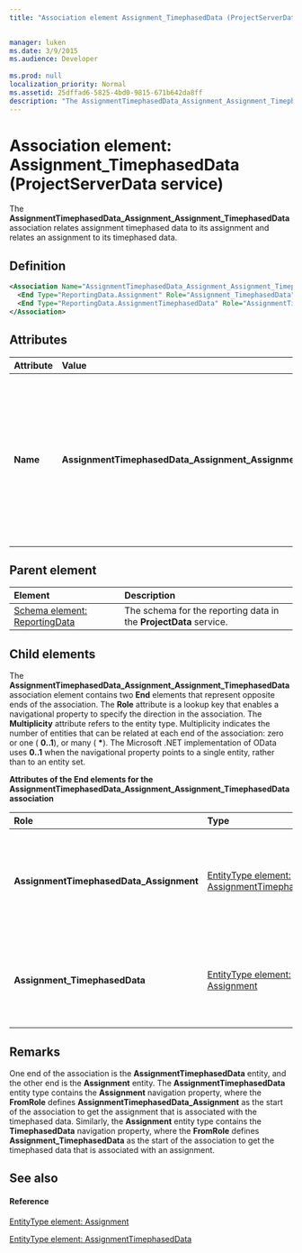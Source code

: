 ```yaml
---
title: "Association element Assignment_TimephasedData (ProjectServerData service)"

 
manager: luken
ms.date: 3/9/2015
ms.audience: Developer
 
ms.prod: null
localization_priority: Normal
ms.assetid: 25dffad6-5825-4bd0-9815-671b642da8ff
description: "The AssignmentTimephasedData_Assignment_Assignment_TimephasedData association relates assignment timephased data to its assignment and relates an assignment to its timephased data."
---
```


# Association element: Assignment_TimephasedData (ProjectServerData service)

The **AssignmentTimephasedData_Assignment_Assignment_TimephasedData** association relates assignment timephased data to its assignment and relates an assignment to its timephased data. 
  
## Definition

```XML
<Association Name="AssignmentTimephasedData_Assignment_Assignment_TimephasedData">
  <End Type="ReportingData.Assignment" Role="Assignment_TimephasedData" Multiplicity="0..1" />
  <End Type="ReportingData.AssignmentTimephasedData" Role="AssignmentTimephasedData_Assignment" Multiplicity="*" />
</Association>
```

## Attributes

|**Attribute**|**Value**|**Description**|
|:-----|:-----|:-----|
|**Name** <br/> |**AssignmentTimephasedData_Assignment_Assignment_TimephasedData** <br/> |Identifies the entity types and the navigation properties that form the two-way association for assignment timephased data and assignments. In the first half of the name, **AssignmentTimephasedData** is the entity type and **Assignment** is the navigation property. In the second half of the name, **Assignment** is the entity type and **TimephasedData** is the navigation property.  <br/> |
   
## Parent element

|**Element**|**Description**|
|:-----|:-----|
|[Schema element: ReportingData](schema-reportingdata-projectdata-service.md) <br/> |The schema for the reporting data in the **ProjectData** service.  <br/> |
   
## Child elements

The **AssignmentTimephasedData_Assignment_Assignment_TimephasedData** association element contains two **End** elements that represent opposite ends of the association. The **Role** attribute is a lookup key that enables a navigational property to specify the direction in the association. The **Multiplicity** attribute refers to the entity type. Multiplicity indicates the number of entities that can be related at each end of the association: zero or one ( **0..1**), or many ( **\***). The Microsoft .NET implementation of OData uses **0..1** when the navigational property points to a single entity, rather than to an entity set. 
  
**Attributes of the End elements for the AssignmentTimephasedData_Assignment_Assignment_TimephasedData association**

|**Role**|**Type**|**Multiplicity**|**Description**|
|:-----|:-----|:-----|:-----|
|**AssignmentTimephasedData_Assignment** <br/> |[EntityType element: AssignmentTimephasedData](entitytype-assignmenttimephaseddata-projectdata-service.md) <br/> |**\*** <br/> |There can be many assignment timephased data entities that correspond with an assignment.  <br/> |
|**Assignment_TimephasedData** <br/> |[EntityType element: Assignment](entitytype-assignment-projectdata-service.md) <br/> |**0..1** <br/> |There is one assignment that corresponds to a collection of timephased data.  <br/> |
   
## Remarks

One end of the association is the **AssignmentTimephasedData** entity, and the other end is the **Assignment** entity. The **AssignmentTimephasedData** entity type contains the **Assignment** navigation property, where the **FromRole** defines **AssignmentTimephasedData_Assignment** as the start of the association to get the assignment that is associated with the timephased data. Similarly, the **Assignment** entity type contains the **TimephasedData** navigation property, where the **FromRole** defines **Assignment_TimephasedData** as the start of the association to get the timephased data that is associated with an assignment. 
  
## See also

#### Reference

[EntityType element: Assignment](entitytype-assignment-projectdata-service.md)
  
[EntityType element: AssignmentTimephasedData](entitytype-assignmenttimephaseddata-projectdata-service.md)

